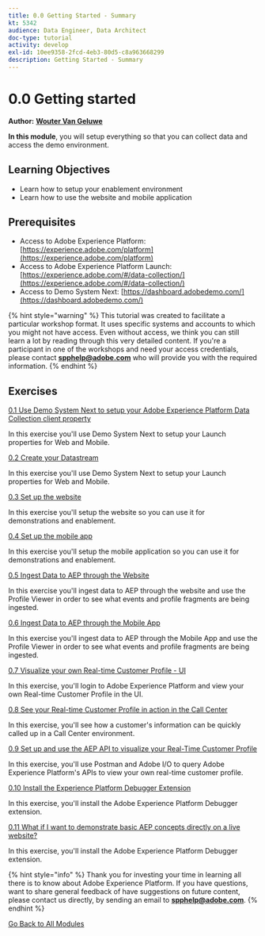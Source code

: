 ```yaml
---
title: 0.0 Getting Started - Summary
kt: 5342
audience: Data Engineer, Data Architect
doc-type: tutorial
activity: develop
exl-id: 10ee9358-2fcd-4eb3-80d5-c8a963668299
description: Getting Started - Summary
---
```


# 0.0 Getting started

**Author:** [**Wouter Van Geluwe**](https://www.linkedin.com/in/woutervangeluwe/)

**In this module**, you will setup everything so that you can collect data and access the demo environment.

## Learning Objectives

* Learn how to setup your enablement environment
* Learn how to use the website and mobile application

## Prerequisites

* Access to Adobe Experience Platform: [https://experience.adobe.com/platform](https://experience.adobe.com/platform)
* Access to Adobe Experience Platform Launch: [https://experience.adobe.com/#/data-collection/](https://experience.adobe.com/#/data-collection/)
* Access to Demo System Next: [https://dashboard.adobedemo.com/](https://dashboard.adobedemo.com/)

{% hint style="warning" %}
This tutorial was created to facilitate a particular workshop format. It uses specific systems and accounts to which you might not have access. Even without access, we think you can still learn a lot by reading through this very detailed content. If you're a participant in one of the workshops and need your access credentials, please contact **<spphelp@adobe.com>** who will provide you with the required information.
{% endhint %}


## Exercises

[0.1 Use Demo System Next to setup your Adobe Experience Platform Data Collection client property](ex1.md)

In this exercise you'll use Demo System Next to setup your Launch properties for Web and Mobile.

[0.2 Create your Datastream](ex2.md)

In this exercise you'll use Demo System Next to setup your Launch properties for Web and Mobile.

[0.3 Set up the website](ex3.md)

In this exercise you'll setup the website so you can use it for demonstrations and enablement.

[0.4 Set up the mobile app](ex4.md)

In this exercise you'll setup the mobile application so you can use it for demonstrations and enablement.

[0.5 Ingest Data to AEP through the Website](ex5.md)

In this exercise you'll ingest data to AEP through the website and use the Profile Viewer in order to see what events and profile fragments are being ingested.

[0.6 Ingest Data to AEP through the Mobile App](ex6.md)

In this exercise you'll ingest data to AEP through the Mobile App and use the Profile Viewer in order to see what events and profile fragments are being ingested.

[0.7 Visualize your own Real-time Customer Profile - UI](ex7.md)

In this exercise, you'll login to Adobe Experience Platform and view your own Real-time Customer Profile in the UI.

[0.8 See your Real-time Customer Profile in action in the Call Center](ex8.md)

In this exercise, you'll see how a customer's information can be quickly called up in a Call Center environment.

[0.9 Set up and use the AEP API to visualize your Real-Time Customer Profile](ex9.md)

In this exercise, you'll use Postman and Adobe I/O to query Adobe Experience Platform's APIs to view your own real-time customer profile.

[0.10 Install the Experience Platform Debugger Extension](ex10.md)

In this exercise, you'll install the Adobe Experience Platform Debugger extension.

[0.11 What if I want to demonstrate basic AEP concepts directly on a live website?](ex11.md)

In this exercise, you'll install the Adobe Experience Platform Debugger extension.

{% hint style="info" %}
Thank you for investing your time in learning all there is to know about Adobe Experience Platform. If you have questions, want to share general feedback of have suggestions on future content, please contact us directly, by sending an email to **<spphelp@adobe.com>**.
{% endhint %}

[Go Back to All Modules](./)
